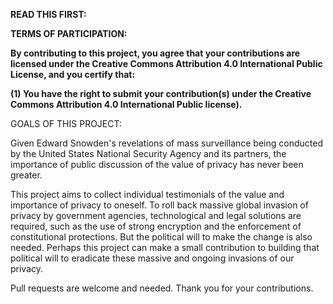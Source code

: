 **READ THIS FIRST:**

**TERMS OF PARTICIPATION:**

**By contributing to this project, you agree that your contributions are licensed under the Creative Commons Attribution 4.0 International Public License, and you certify that:**

**(1) You have the right to submit your contribution(s) under the Creative Commons Attribution 4.0 International Public license).**

GOALS OF THIS PROJECT:

Given Edward Snowden's revelations of mass surveillance being conducted by the United States National Security Agency and its partners, the importance of public discussion of the value of privacy has never been greater.

This project aims to collect individual testimonials of the value and importance of privacy to oneself. To roll back massive global invasion of privacy by government agencies, technological and legal solutions are required, such as the use of strong encryption and the enforcement of constitutional protections. But the political will to make the change is also needed. Perhaps this project can make a small contribution to building that political will to eradicate these massive and ongoing invasions of our privacy.

Pull requests are welcome and needed. Thank you for your contributions.
